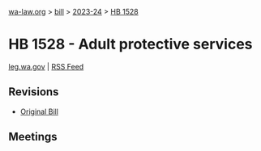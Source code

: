 [wa-law.org](/) > [bill](/bill/) > [2023-24](/bill/2023-24/) > [HB 1528](/bill/2023-24/hb/1528/)

# HB 1528 - Adult protective services
[leg.wa.gov](https://app.leg.wa.gov/billsummary?BillNumber=1528&Year=2023&Initiative=false) | [RSS Feed](./rss.xml)

## Revisions
* [Original Bill](1/)

## Meetings
